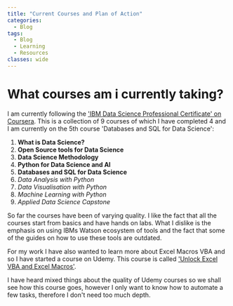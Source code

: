 ```yaml
---
title: "Current Courses and Plan of Action"
categories:
  - Blog
tags:
  - Blog
  - Learning
  - Resources
classes: wide
---
```


# What courses am i currently taking?

I am currently following the ['IBM Data Science Professional Certificate' on Coursera](https://www.coursera.org/professional-certificates/ibm-data-science?). This is a collection of 9 courses of which I have completed 4 and I am currently on the 5th course 'Databases and SQL for Data Science':
1. __What is Data Science?__
2. __Open Source tools for Data Science__
3. __Data Science Methodology__
4. __Python for Data Science and AI__
5. __Databases and SQL for Data Science__
6. _Data Analysis with Python_
7. _Data Visualisation with Python_
8. _Machine Learning with Python_
9. _Applied Data Science Capstone_

So far the courses have been of varying quality. I like the fact that all the courses start from basics and have hands on labs. What I dislike is the emphasis on using IBMs Watson ecosystem of tools and the fact that some of the guides on how to use these tools are outdated.

For my work I have also wanted to learn more about Excel Macros VBA and so I have started a course on Udemy. This course is called ['Unlock Excel VBA and Excel Macros'](https://www.udemy.com/course/excel-vba-and-macros-course/). 

I have heard mixed things about the quality of Udemy courses so we shall see how this course goes, however I only want to know how to automate a few tasks, therefore I don't need too much depth.

